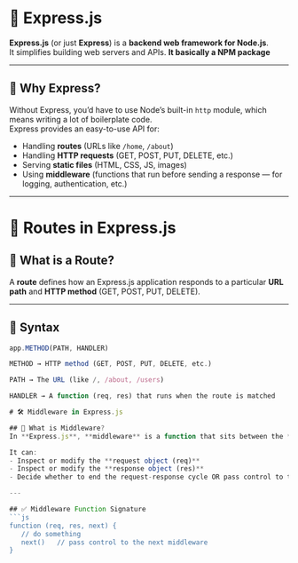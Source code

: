 # 🚀 Express.js

**Express.js** (or just **Express**) is a **backend web framework for Node.js**.  
It simplifies building web servers and APIs.
**It basically a NPM package**

---

## 🔹 Why Express?
Without Express, you’d have to use Node’s built-in `http` module, which means writing a lot of boilerplate code.  
Express provides an easy-to-use API for:


- Handling **routes** (URLs like `/home`, `/about`)
- Handling **HTTP requests** (GET, POST, PUT, DELETE, etc.)
- Serving **static files** (HTML, CSS, JS, images)
- Using **middleware** (functions that run before sending a response — for logging, authentication, etc.)

---
# 🚏 Routes in Express.js

## 🔹 What is a Route?

A **route** defines how an Express.js application responds to a particular **URL path** and **HTTP method** (GET, POST, PUT, DELETE).

---

## 🔹 Syntax
```js
app.METHOD(PATH, HANDLER)

METHOD → HTTP method (GET, POST, PUT, DELETE, etc.)

PATH → The URL (like /, /about, /users)

HANDLER → A function (req, res) that runs when the route is matched

# 🛠️ Middleware in Express.js

## 🔹 What is Middleware?
In **Express.js**, **middleware** is a function that sits between the **request (req)** and the **response (res)**.  

It can:  
- Inspect or modify the **request object (req)**  
- Inspect or modify the **response object (res)**  
- Decide whether to end the request-response cycle OR pass control to the next middleware using `next()`  

---

## ✅ Middleware Function Signature
```js
function (req, res, next) {
   // do something
   next()   // pass control to the next middleware
}
